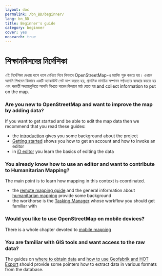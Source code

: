```yaml
---
layout: doc
permalink: /bn_BD/beginner/
lang: bn_BD
title: Beginner's guide
category: beginner
cover: yes
nosearch: true
---
```


শিক্ষানবিসদের নির্দেশিকা
================


এই নির্দেশিকা দেখায় ধাপে ধাপে দেখিয়ে দিবে কিভাবে OpenStreetMap-এ ম্যাপিং শুরু করতে হয়। এখানে আপনি শিখবেন
কিভাবে একটি অ্যাকাউন্ট সেট আপ করতে হয়, প্রাথমিক মানচিত্র সম্পাদন সফ্টওয়্যার ব্যবহার করতে হয় এবং পরবর্তী অধ্যায়গুলিতে আপনি শিখতে পারেন কিভাবে মাঠ যেতে হয় 
and collect information to put on the map. 

### Are you new to OpenStreetMap and want to improve the map by adding data?

If you want to get started and be able to edit the map data then we recommend that you read these guides:
- the [introduction](/en/beginner/introduction/) gives you some background about the project
- [Getting started](/en/beginner/start-osm/) shows you how to get an account and how to invoke an editor
- in [iD editor](/en/beginner/id-editor/) you learn the basics of editing the data


### You already know how to use an editor and want to contribute to Humanitarian Mapping?

The main point is to learn how mapping in this context is coordinated.
- the [remote mapping guide](/en/coordination/HOT-Remote-Response-Guide/) and the general information about [humanitarian mapping](/en/coordination/humanitarian/) provide some background
- the workhorse is the [Tasking Manager](/en/coordination/tasking-manager3/) whose workflow you should get familiar with

### Would you like to use OpenStreetMap on mobile devices?

There is a whole chapter devoted to [mobile mapping](/en/mobile-mapping/)


### You are familiar with GIS tools and want access to the raw data?

The guides on [where to obtain data](/en/osm-data/getting-data/) and [how to use Geofabrik and HOT Export](/en/osm-data/geofabrik-and-hot-export/) should provide some pointers how to extract data in various formats from the database.